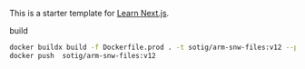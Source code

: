 This is a starter template for [Learn Next.js](https://nextjs.org/learn).


build
```sh
docker buildx build -f Dockerfile.prod . -t sotig/arm-snw-files:v12 --platform=linux/arm32v8
docker push  sotig/arm-snw-files:v12
```